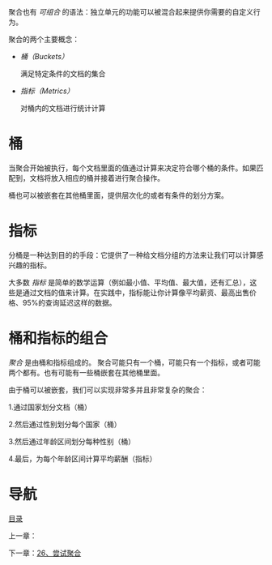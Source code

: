  聚合也有 *可组合* 的语法：独立单元的功能可以被混合起来提供你需要的自定义行为。

聚合的两个主要概念：

- *桶（Buckets）*

  满足特定条件的文档的集合

- *指标（Metrics）*

  对桶内的文档进行统计计算

# 桶

当聚合开始被执行，每个文档里面的值通过计算来决定符合哪个桶的条件。如果匹配到，文档将放入相应的桶并接着进行聚合操作。

桶也可以被嵌套在其他桶里面，提供层次化的或者有条件的划分方案。

# 指标

分桶是一种达到目的的手段：它提供了一种给文档分组的方法来让我们可以计算感兴趣的指标。

大多数 *指标* 是简单的数学运算（例如最小值、平均值、最大值，还有汇总），这些是通过文档的值来计算。在实践中，指标能让你计算像平均薪资、最高出售价格、95%的查询延迟这样的数据。

# 桶和指标的组合

*聚合* 是由桶和指标组成的。 聚合可能只有一个桶，可能只有一个指标，或者可能两个都有。也有可能有一些桶嵌套在其他桶里面。

由于桶可以被嵌套，我们可以实现非常多并且非常复杂的聚合：

1.通过国家划分文档（桶）

2.然后通过性别划分每个国家（桶）

3.然后通过年龄区间划分每种性别（桶）

4.最后，为每个年龄区间计算平均薪酬（指标）



# 导航

[目录](README.md)

上一章：

下一章：[26、尝试聚合](26、尝试聚合.md)
